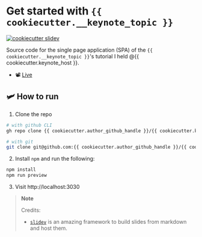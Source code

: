 # Get started with `{{ cookiecutter.__keynote_topic }}`

[![cookiecutter slidev](https://img.shields.io/badge/cookiecutter-slidev-D4AA00?logo=cookiecutter&logoColor=fff)](https://github.com/baggiponte/cookiecutter-slidev)

Source code for the single page application (SPA) of the `{{ cookiecutter.__keynote_topic }}`'s tutorial I held @{{ cookiecutter.keynote_host }}.

- 📽️ [Live]()

## 🛩️ How to run

1. Clone the repo

```bash
# with github CLI
gh repo clone {{ cookiecutter.author_github_handle }}/{{ cookiecutter.keynote_shortname }}

# with git
git clone git@github.com:{{ cookiecutter.author_github_handle }}/{{ cookiecutter.keynote_shortname }}
```

2. Install `npm` and run the following:

```bash
npm install
npm run preview
```

3. Visit http://localhost:3030

> **Note**
>
> Credits:
>
> - [`slidev`](https://github.com/slidevjs/slidev) is an amazing framework to build slides from markdown and host them.
